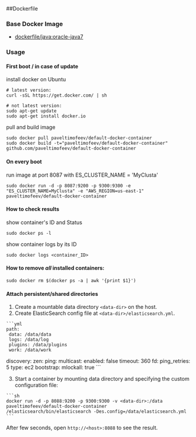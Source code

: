 ##Dockerfile

### Base Docker Image
* [dockerfile/java:oracle-java7](http://dockerfile.github.io/#/java)

### Usage
#### First boot / in case of update
install docker on Ubuntu
```
# latest version:
curl -sSL https://get.docker.com/ | sh 

# not latest version:
sudo apt-get update
sudo apt-get install docker.io
```
pull and build image
```
sudo docker pull paveltimofeev/default-docker-container
sudo docker build -t="paveltimofeev/default-docker-container" github.com/paveltimofeev/default-docker-container
```

#### On every boot
run image at port 8087 with ES_CLUSTER_NAME = 'MyClusta'
```
sudo docker run -d -p 8087:9200 -p 9300:9300 -e "ES_CLUSTER_NAME=MyClusta" -e "AWS_REGION=us-east-1" paveltimofeev/default-docker-container
```
		
#### How to check results
show container's ID and Status
```
sudo docker ps -l
```
show container logs by its ID
```
sudo docker logs <container_ID>
```

#### How to remove *all* installed containers: 
```
sudo docker rm $(docker ps -a | awk '{print $1}')
```	
	
#### Attach persistent/shared directories
  1. Create a mountable data directory `<data-dir>` on the host.
  2. Create ElasticSearch config file at `<data-dir>/elasticsearch.yml`.

    ```yml
    path:
     data: /data/data
     logs: /data/log
     plugins: /data/plugins
     work: /data/work
   discovery:
     zen:
       ping:
         multicast:
           enabled: false
         timeout: 360
       fd:
         ping_retries: 5
     type: ec2
   bootstrap:
     mlockall: true
    ```

  3. Start a container by mounting data directory and specifying the custom configuration file:

    ```sh
    docker run -d -p 8088:9200 -p 9300:9300 -v <data-dir>:/data paveltimofeev/default-docker-container /elasticsearch/bin/elasticsearch -Des.config=/data/elasticsearch.yml
    ```

After few seconds, open `http://<host>:8088` to see the result.
